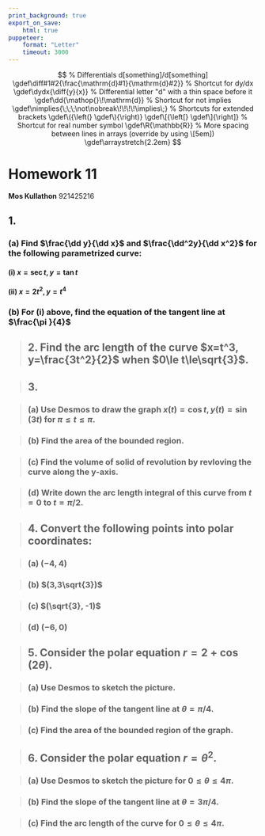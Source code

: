 ```yaml
---
print_background: true
export_on_save:
    html: true
puppeteer:
    format: "Letter"
    timeout: 3000
---
```


$$
    % Differentials d[something]/d[something]
    \gdef\diff#1#2{\frac{\mathrm{d}#1}{\mathrm{d}#2}}
    % Shortcut for dy/dx
    \gdef\dydx{\diff{y}{x}}
    % Differential letter "d" with a thin space before it
    \gdef\dd{\mathop{}\!\mathrm{d}}
    % Shortcut for not implies
    \gdef\nimplies{\;\;\;\not\nobreak\!\!\!\!\implies\;}
    % Shortcuts for extended brackets
    \gdef\({\left(} \gdef\){\right)}
    \gdef\[{\left[} \gdef\]{\right]}
    % Shortcut for real number symbol
    \gdef\R{\mathbb{R}}
    % More spacing between lines in arrays (override by using \[5em])
    \gdef\arraystretch{2.2em}
$$


# Homework 11

**Mos Kullathon**
921425216

## 1.

### (a) Find $\frac{\dd y}{\dd x}$ and $\frac{\dd^2y}{\dd x^2}$ for the following parametrized curve:

#### (i) $x=\sec t, y=\tan t$

#### (ii) $x=2t^2, y=t^4$

### (b) For (i) above, find the equation of the tangent line at $\frac{\pi }{4}$

> ## 2. Find the arc length of the curve $x=t^3, y=\frac{3t^2}{2}$ when $0\le t\le\sqrt{3}$.

> ## 3.

> ### (a) Use Desmos to draw the graph $x(t)=\cos t, y(t)=\sin(3t)$ for $\pi\le t\le\pi$.

> ### (b) Find the area of the bounded region.

> ### (c\) Find the volume of solid of revolution by revloving the curve along the y-axis.

> ### (d) Write down the arc length integral of this curve from $t=0$ to $t=\pi/2$.

> ## 4. Convert the following points into polar coordinates:

> ### (a) $(-4,4)$

> ### (b) $(3,3\sqrt{3})$

> ### (c\) $(\sqrt{3}, -1)$

> ### (d) $(-6,0)$

> ## 5. Consider the polar equation $r=2+\cos(2\theta)$.

> ### (a) Use Desmos to sketch the picture.

> ### (b) Find the slope of the tangent line at $\theta=\pi/4$.

> ### (c\) Find the area of the bounded region of the graph.

> ## 6. Consider the polar equation $r=\theta^2$.

> ### (a) Use Desmos to sketch the picture for $0\le\theta\le4\pi$.

> ### (b) Find the slope of the tangent line at $\theta=3\pi/4$.

> ### (c\) Find the arc length of the curve for $0\le\theta\le4\pi$.
